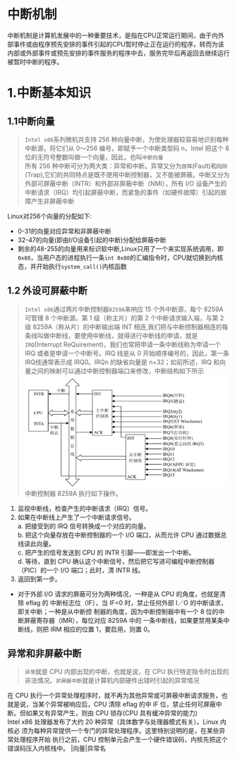 # 中断机制
中断机制是计算机发展中的一种重要技术，是指在CPU正常运行期间，由于内外部事件或由程序预先安排的事件引起的CPU暂时停止正在运行的程序，转而为该内部或外部事件或预先安排的事件服务的程序中去，服务完毕后再返回去继续运行被暂时中断的程序。
# 1.中断基本知识
## 1.1中断向量
> `Intel x86`系列微机共支持 256 种向量中断，为使处理器较容易地识别每种中断源，将它们从 0～256 编号，即赋予一个中断类型码 n，Intel 把这个 8 位的无符号整数叫做一个向量，因此，也叫`中断向量`  
所有 256 种中断可分为两大类：异常和中断。异常又分为`故障`(Fault)和`陷阱`(Trap),它们的共同特点是既不使用中断控制器，又不能被屏蔽。中断又分为外部可屏蔽中断（INTR）和外部非屏蔽中断（NMI），所有 I/O 设备产生的中断请求（IRQ）均引起屏蔽中断，而紧急的事件（如硬件故障）引起的故障产生非屏蔽中断

Linux对256个向量的分配如下:
* 0-31的向量对应异常和非屏蔽中断
* 32-47的向量(即由I/O设备引起的中断)分配给屏蔽中断
* 剩余的48-255的向量用来标识软中断,Linux只用了一个来实现系统调用，即`0x80`，当用户态的进程执行一条`int 0x80`的汇编指令时，CPU就切换到内核态，并开始执行`system_call()`内核函数
## 1.2 外设可屏蔽中断
> `Intel x86`通过两片中断控制器`8259A`来响应 15 个外中断源，每个 8259A 可管理 8 个中断源。第 1 级（称主片）的第 2 个中断请求输入端，与第 2 级 8259A（称从片）的中断输出端 INT 相连,我们把与中断控制器相连的每条线叫做中断线，要使用中断线，就得进行中断线的申请，就是`IRQ`(Interrupt ReQuirement)，我们也常把申请一条中断线称为申请一个 IRQ 或者是申请一个中断号。IRQ 线是从 0 开始顺序编号的，因此，第一条 IRQ线通常表示成 IRQ0。IRQn 的缺省向量是 n+32；如前所述，IRQ 和向量之间的映射可以通过中断控制器端口来修改，中断结构如下所示
![8259A](./images/1.png)
中断控制器 8259A 执行如下操作。  
1. 监视中断线，检查产生的中断请求（IRQ）信号。 
2. 如果在中断线上产生了一个中断请求信号。   
a. 把接受到的 IRQ 信号转换成一个对应的向量。   
b. 把这个向量存放在中断控制器的一个 I/O 端口，从而允许 CPU 通过数据总线读此向量。   
c. 把产生的信号发送到 CPU 的 INTR 引脚——即发出一个中断。   
d. 等待，直到 CPU 确认这个中断信号，然后把它写进可编程中断控制器（PIC）的一个 I/O 端口；此时，清 INTR 线。  
3. 返回到第一步。   
* 对于外部 I/O 请求的屏蔽可分为两种情况，一种是从 CPU 的角度，也就是清除 eflag 的
中断标志位（IF），当 IF=0 时，禁止任何外部 I／O 的中断请求，即关中断；一种是从中断控
制器的角度，因为中断控制器中有一个 8 位的中断屏蔽寄存器（IMR），每位对应 8259A 中的
一条中断线，如果要禁用某条中断线，则把 IRM 相应的位置 1，要启用，则置 0。
## 异常和非屏蔽中断
> `异常`就是 CPU 内部出现的中断，也就是说，在 CPU 执行特定指令时出现的非法情况。`非屏蔽中断`就是计算机内部硬件出错时引起的异常情况

在 CPU 执行一个异常处理程序时，就不再为其他异常或可屏蔽中断请求服务，也就是说，当某个异常被响应后，CPU 清除 eflag 的中 IF 位，禁止任何可屏蔽中断。但如果又有异常产生，则由 CPU 锁存(CPU 具有缓冲异常的能力)  
Intel x86 处理器发布了大约 20 种异常（具体数字与处理器模式有关）。Linux 内核必
须为每种异常提供一个专门的异常处理程序。这里特别说明的是，在某些异常处理程序开始
执行之前，CPU 控制单元会产生一个硬件错误码，内核先把这个错误码压入内核栈中。
|向量|异常名